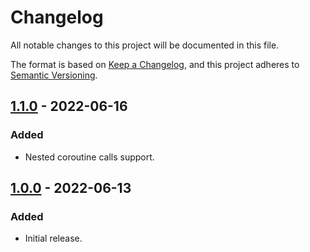 # Changelog
All notable changes to this project will be documented in this file.

The format is based on [Keep a Changelog](https://keepachangelog.com/en/1.0.0/),
and this project adheres to [Semantic Versioning](https://semver.org/spec/v2.0.0.html).

## [1.1.0] - 2022-06-16
### Added
 - Nested coroutine calls support.

## [1.0.0] - 2022-06-13
### Added
- Initial release.

[1.1.0]: https://github.com/AAulicino/Unity-Coroutines-for-NSubstitute/compare/1.0.0...1.1.0
[1.0.0]: https://github.com/AAulicino/Unity-Coroutines-for-NSubstitute/releases/tag/1.0.0
